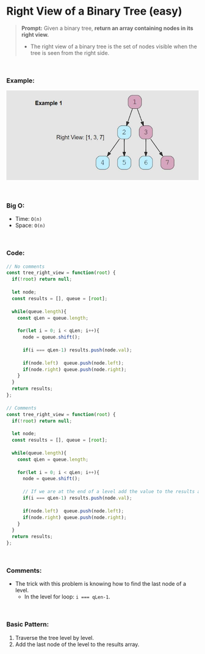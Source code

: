 # Right View of a Binary Tree (easy)

> **Prompt:** Given a binary tree, **return an array containing nodes in its right view.** 
> - The right view of a binary tree is the set of nodes visible when the tree is seen from the right side.

<br>

### **Example:**

![rv](../Resources/bfs-rv.JPG)

<br>

### **Big O:**
  - Time: `O(n)`
  - Space: `O(n)`

<br>

### **Code:**

```js
// No comments
const tree_right_view = function(root) {
  if(!root) return null;

  let node;
  const results = [], queue = [root];

  while(queue.length){
    const qLen = queue.length;

    for(let i = 0; i < qLen; i++){
      node = queue.shift();

      if(i === qLen-1) results.push(node.val);

      if(node.left)  queue.push(node.left);
      if(node.right) queue.push(node.right);
    }
  }
  return results;
};

// Comments
const tree_right_view = function(root) {
  if(!root) return null;

  let node;
  const results = [], queue = [root];

  while(queue.length){
    const qLen = queue.length;

    for(let i = 0; i < qLen; i++){
      node = queue.shift();

      // If we are at the end of a level add the value to the results array.
      if(i === qLen-1) results.push(node.val); 

      if(node.left)  queue.push(node.left);
      if(node.right) queue.push(node.right);
    }
  }
  return results;
};
```
<br>

### **Comments:**
  - The trick with this problem is knowing how to find the last node of a level.
    - In the level for loop: `i === qLen-1`. 


<br>

### **Basic Pattern:**
  1. Traverse the tree level by level.
  2. Add the last node of the level to the results array.